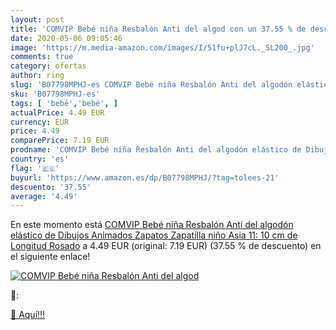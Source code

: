 ```yaml
---
layout: post
title: 'COMVIP Bebé niña Resbalón Anti del algod con un 37.55 % de descuento'
date: 2020-05-06 09:05:46
image: 'https://m.media-amazon.com/images/I/51fu+plJ7cL._SL200_.jpg'
comments: true
category: ofertas
author: ring
slug: 'B07798MPHJ-es COMVIP Bebé niña Resbalón Anti del algodón elástico de...'
sku: 'B07798MPHJ-es'
tags: [ 'bebé','bebé', ]
actualPrice: 4.49 EUR
currency: EUR
price: 4.49
comparePrice: 7.19 EUR
prodname: 'COMVIP Bebé niña Resbalón Anti del algodón elástico de Dibujos Animados Zapatos Zapatilla niño Asia 11: 10 cm de Longitud Rosado'
country: 'es'
flag: '🇪🇸'
buyurl: 'https://www.amazon.es/dp/B07798MPHJ/?tag=tolees-21'
descuento: '37.55'
average: '4.49'
---
```


En este momento está [COMVIP Bebé niña Resbalón Anti del algodón elástico de Dibujos Animados Zapatos Zapatilla niño Asia 11: 10 cm de Longitud Rosado](https://www.amazon.es/dp/B07798MPHJ/?tag=tolees-21) a 4.49 EUR (original: 7.19 EUR) (37.55 %  de descuento) en el siguiente enlace!

[![COMVIP Bebé niña Resbalón Anti del algod](https://m.media-amazon.com/images/I/51fu+plJ7cL._SL200_.jpg)](https://www.amazon.es/dp/B07798MPHJ/?tag=tolees-21)

🔎:


[🛒 Aquí!!!](https://www.amazon.es/dp/B07798MPHJ/?tag=tolees-21)
